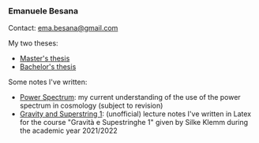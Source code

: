 ### Emanuele Besana

Contact: ema.besana@gmail.com

My two theses:
<ul>
  <li><a href="Tesi_Besana.pdf" class="image fit">Master's thesis</a></li>
  <li><a href="tesi_Besana_BS.pdf" class="image fit">Bachelor's thesis</a></li>
</ul>

Some notes I've written:
<ul>
  <li><a href="PowerSpectrum.pdf" class="image fit"> Power Spectrum</a>: my current understanding of the use of the power spectrum in cosmology (subject to revision)</li>
  <li><a href="G_S.pdf" class="image fit"> Gravity and Superstring 1</a>: (unofficial) lecture notes I've written in Latex for the course "Gravità e Supestringhe 1" given by Silke Klemm during the academic year 2021/2022 </li>
</ul>

